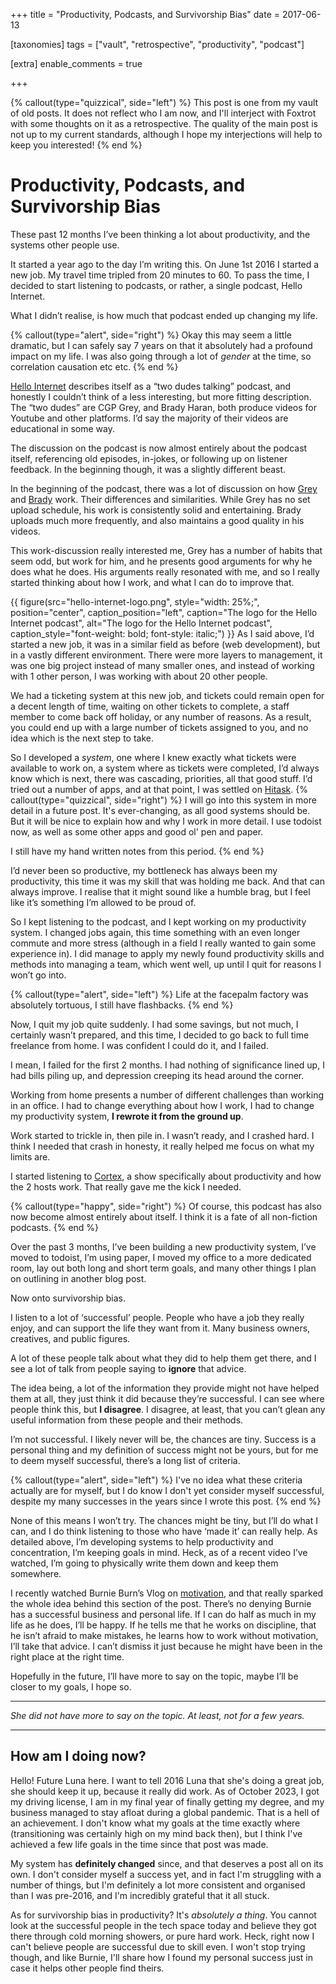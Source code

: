 +++
title = "Productivity, Podcasts, and Survivorship Bias"
date = 2017-06-13

[taxonomies]
tags = ["vault", "retrospective", "productivity", "podcast"]

[extra]
enable_comments = true

+++

{% callout(type="quizzical", side="left") %}
This post is one from my vault of old posts. It does not reflect who I am now, and I'll interject with Foxtrot with some thoughts on it as a
retrospective. The quality of the main post is not up to my current standards, although I hope my interjections will help to keep you interested!
{% end %}

# Productivity, Podcasts, and Survivorship Bias


These past 12 months I’ve been thinking a lot about productivity, and the systems other people use. 

It started a year ago to the day I’m writing this. On June 1st 2016 I started a new job. My travel time tripled from 20 minutes to 60. To pass the time, I decided to start listening to podcasts, or rather, a single podcast, Hello Internet.

What I didn’t realise, is how much that podcast ended up changing my life.

<!-- more -->

{% callout(type="alert", side="right") %}
Okay this may seem a little dramatic, but I can safely say 7 years on that it absolutely had a profound impact on my life. I was also going through a lot of *gender* at the time, so correlation causation etc etc.
{% end %}


[Hello Internet](http://www.hellointernet.fm) describes itself as a “two dudes talking” podcast, and honestly I couldn’t think of a less interesting, but more fitting description. The “two dudes” are CGP Grey, and Brady Haran, both produce videos for Youtube and other platforms. I’d say the majority of their videos are educational in some way.

The discussion on the podcast is now almost entirely about the podcast itself, referencing old episodes, in-jokes, or following up on listener feedback. In the beginning though, it was a slightly different beast.

In the beginning of the podcast, there was a lot of discussion on how [Grey](https://www.cgpgrey.com) and [Brady](https://www.cgpgrey.com) work. Their differences and similarities. While Grey has no set upload schedule, his work is consistently solid and entertaining. Brady uploads much more frequently, and also maintains a good quality in his videos. 

This work-discussion really interested me, Grey has a number of habits that seem odd, but work for him, and he presents good arguments for why he does what he does. His arguments really resonated with me, and so I really started thinking about how I work, and what I can do to improve that.

{{ figure(src="hello-internet-logo.png",
          style="width: 25%;",
          position="center",
          caption_position="left",
          caption="The logo for the Hello Internet podcast",
          alt="The logo for the Hello Internet podcast",
          caption_style="font-weight: bold; font-style: italic;") }}
As I said above, I’d started a new job, it was in a similar field as before (web development), but in a vastly different environment. There were more layers to management, it was one big project instead of many smaller ones, and instead of working with 1 other person, I was working with about 20 other people.

We had a ticketing system at this new job, and tickets could remain open for a decent length of time, waiting on other tickets to complete, a staff member to come back off holiday, or any number of reasons. As a result, you could end up with a large number of tickets assigned to you, and no idea which is the next step to take. 

So I developed a *system*, one where I knew exactly what tickets were available to work on, a system where as tickets were completed, I’d always know which is next, there was cascading, priorities, all that good stuff. I’d tried out a number of apps, and at that point, I was settled on [Hitask](https://www.google.com/url?sa=t&rct=j&q=&esrc=s&source=web&cd=&ved=2ahUKEwiuzKaV6IOCAxUTQkEAHdmEBdgQFnoECAcQAQ&url=https%3A%2F%2Fhitask.com%2F&usg=AOvVaw2SYUcsanaW2uIAvwM9DIud&opi=89978449). 
{% callout(type="quizzical", side="right") %}
I will go into this system in more detail in a future post. It's ever-changing, as all good systems should be. But it will be nice to explain how and why I work in more detail. I use todoist now, as well as some other apps and good ol' pen and paper. 

I still have my hand written notes from this period.
{% end %}

I’d never been so productive, my bottleneck has always been my productivity, this time it was my skill that was holding me back. And that can always improve. I realise that it might sound like a humble brag, but I feel like it’s something I’m allowed to be proud of.

So I kept listening to the podcast, and I kept working on my productivity system. I changed jobs again, this time something with an even longer commute and more stress (although in a field I really wanted to gain some experience in). I did manage to apply my newly found productivity skills and methods into managing a team, which went well, up until I quit for reasons I won’t go into.

{% callout(type="alert", side="left") %}
Life at the facepalm factory was absolutely tortuous, I still have flashbacks.
{% end %}

Now, I quit my job quite suddenly. I had some savings, but not much, I certainly wasn’t prepared, and this time, I decided to go back to full time freelance from home. I was confident I could do it, and I failed.

I mean, I failed for the first 2 months. I had nothing of significance lined up, I had bills piling up, and depression creeping its head around the corner.

Working from home presents a number of different challenges than working in an office. I had to change everything about how I work, I had to change my productivity system, **I rewrote it from the ground up**.

Work started to trickle in, then pile in. I wasn’t ready, and I crashed hard. I think I needed that crash in honesty, it really helped me focus on what my limits are.

I started listening to [Cortex](https://www.relay.fm/cortex), a show specifically about productivity and how the 2 hosts work. That really gave me the kick I needed. 

{% callout(type="happy", side="right") %}
Of course, this podcast has also now become almost entirely about itself. I think it is a fate of all non-fiction podcasts.
{% end %}

Over the past 3 months, I’ve been building a new productivity system, I’ve moved to todoist, I’m using paper, I moved my office to a more dedicated room, lay out both long and short term goals, and many other things I plan on outlining in another blog post.

Now onto survivorship bias.

I listen to a lot of ‘successful’ people. People who have a job they really enjoy, and can support the life they want from it. Many business owners, creatives, and public figures. 

A lot of these people talk about what they did to help them get there, and I see a lot of talk from people saying to **ignore** that advice.

The idea being, a lot of the information they provide might not have helped them at all, they just think it did because they’re successful. I can see where people think this, but **I disagree**. I disagree, at least, that you can’t glean any useful information from these people and their methods.

I’m not successful. I likely never will be, the chances are tiny. Success is a personal thing and my definition of success might not be yours, but for me to deem myself successful, there’s a long list of criteria.

{% callout(type="alert", side="left") %}
I've no idea what these criteria actually are for myself, but I do know I don't yet consider myself successful, despite my many successes in the years since I wrote this post.
{% end %}

None of this means I won’t try. The chances might be tiny, but I’ll do what I can, and I do think listening to those who have ‘made it’ can really help. As detailed above, I’m developing systems to help productivity and concentration, I’m keeping goals in mind. Heck, as of a recent video I’ve watched, I’m going to physically write them down and keep them somewhere.

I recently watched Burnie Burn’s Vlog on [motivation](https://www.youtube.com/watch?v=BpeDcTv4aPM&list=PLUBVPK8x-XMh4bD4Jp9sHpP5VrdpKAnwU&index=16), and that really sparked the whole idea behind this section of the post. There’s no denying Burnie has a successful business and personal life. If I can do half as much in my life as he does, I’ll be happy. If he tells me that he works on discipline, that he isn’t afraid to make mistakes, he learns how to work without motivation, I’ll take that advice. I can’t dismiss it just because he might have been in the right place at the right time.

Hopefully in the future, I’ll have more to say on the topic, maybe I’ll be closer to my goals, I hope so. 

---

*She did not have more to say on the topic. At least, not for a few years.*

---

## How am I doing now?

Hello! Future Luna here. I want to tell 2016 Luna that she's doing a great job, she should keep it up, because it really did work. As of October 2023, I got my driving license, I am in my final year of finally getting my degree, and my business managed to stay afloat during a global pandemic. That is a hell of an achievement. I don't know what my goals at the time exactly where (transitioning was certainly high on my mind back then), but I think I've achieved a few life goals in the time since that post was made.

My system has **definitely changed** since, and that deserves a post all on its own. I don't consider myself a success yet, and in fact I'm struggling with a number of things, but I'm definitely a lot more consistent and organised than I was pre-2016, and I'm incredibly grateful that it all stuck.

As for survivorship bias in productivity? It's *absolutely a thing*. You cannot look at the successful people in the tech space today and believe they got there through cold morning showers, or pure hard work. Heck, right now I can't believe people are successful due to skill even. I won't stop trying though, and like Burnie, I'll share how I found my personal success just in case it helps other people find theirs.
